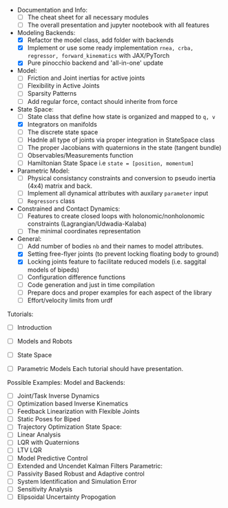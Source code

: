 - Documentation and Info:
  - [ ] The cheat sheet for all necessary modules
  - [ ] The overall presentation and jupyter nootebook with all features
- Modeling Backends:
  - [x] Refactor the model class, add folder with backends
  - [x] Implement or use some ready implementation `rnea, crba, regressor, forward_kinematics` with JAX/PyTorch 
  - [x] Pure pinocchio backend and 'all-in-one' update  
- Model:
  - [ ] Friction and Joint inertias for active joints
  - [ ] Flexibility in Active Joints
  - [ ] Sparsity Patterns 
  - [ ] Add regular force, contact should inherite from force
- State Space:
  - [ ] State class that define how state is organized and mapped to `q, v`
  - [x] Integrators on manifolds
  - [ ] The discrete state space 
  - [ ] Hadnle all type of joints via proper integration in StateSpace class 
  - [ ] The proper Jacobians with quaternions in the state (tangent bundle)
  - [ ] Observables/Measurements function 
  - [ ] Hamiltonian State Space i.e `state = [position, momentum]`
- Parametric Model: 
  - [ ] Physical consistancy constraints and conversion to pseudo inertia (4x4) matrix and back.
  - [ ] Implement all dynamical attributes with auxilary `parameter` input
  - [ ] `Regressors` class
- Constrained and Contact Dynamics:
  - [ ] Features to create closed loops with holonomic/nonholonomic constraints (Lagrangian/Udwadia-Kalaba)
  - [ ] The minimal coordinates representation
- General:
  - [ ] Add number of bodies `nb` and their names to model attributes.  
  - [x] Setting free-flyer joints (to prevent locking floating body to ground)
  - [x] Locking joints feature to facilitate reduced models (i.e. saggital models of bipeds)
  - [ ] Configuration difference functions
  - [ ] Code generation and just in time compilation
  - [ ] Prepare docs and proper examples for each aspect of the library
  - [ ] Effort/velocity limits from urdf

Tutorials:
- [ ] Introduction
- [ ] Models and Robots
- [ ] State Space
- [ ] Parametric Models 
Each tutorial should have presentation. 



Possible Examples:
Model and Backends:
  - [ ] Joint/Task Inverse Dynamics
  - [ ] Optimization based Inverse Kinematics
  - [ ] Feedback Linearization with Flexible Joints 
  - [ ] Static Poses for Biped  
  - [ ] Trajectory Optimization
State Space: 
  - [ ] Linear Analysis 
  - [ ] LQR with Quaternions
  - [ ] LTV LQR
  - [ ] Model Predictive Control  
  - [ ] Extended and Uncendet Kalman Filters
Parametric:
- [ ] Passivity Based Robust and Adaptive control
- [ ] System Identification and Simulation Error 
- [ ] Sensitivity Analysis 
- [ ] Elipsoidal Uncertainty Propogation 

